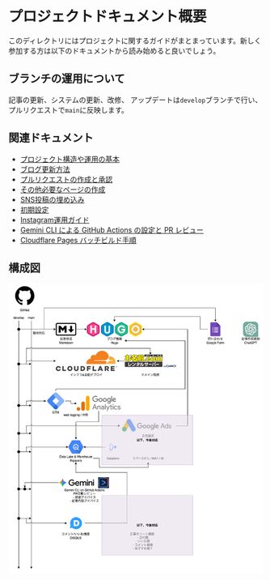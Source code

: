 # プロジェクトドキュメント概要

このディレクトリにはプロジェクトに関するガイドがまとまっています。新しく参加する方は以下のドキュメントから読み始めると良いでしょう。

## ブランチの運用について

記事の更新、システムの更新、改修、
アップデートは`develop`ブランチで行い、プルリクエストで`main`に反映します。

## 関連ドキュメント

- [プロジェクト構造や運用の基本](CONTRIBUTING.md)
- [ブログ更新方法](blog-posting.md)
- [プルリクエストの作成と承認](pull-request.md)
- [その他必要なページの作成](other-pages.md)
- [SNS投稿の埋め込み](shortcodes/README.md)
- [初期設定](setup.md)
- [Instagram運用ガイド](instagram.md)
- [Gemini CLI による GitHub Actions の設定と PR レビュー](gemini-cli.md)
- [Cloudflare Pages バッチビルド手順](cloudflare-pages-batch.md)

## 構成図

![構成図](./image/system-architect.drawio.png)

